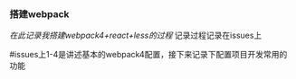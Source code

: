 
### 搭建webpack
_在此记录我搭建webpack4+react+less的过程_
记录过程记录在issues上

#issues上1-4是讲述基本的webpack4配置，接下来记录下配置项目开发常用的功能

